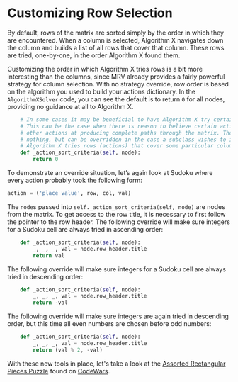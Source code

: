 # Customizing Row Selection

By default, rows of the matrix are sorted simply by the order in which they are encountered. When a column is selected, Algorithm X navigates down the column and builds a list of all rows that cover that column. These rows are tried, one-by-one, in the order Algorithm X found them.

Customizing the order in which Algorithm X tries rows is a bit more interesting than the columns, since MRV already provides a fairly powerful strategy for column selection.  With no strategy override, row order is based on the algorithm you used to build your actions dictionary. In the `AlgorithmXSolver` code, you can see the default is to return `0` for all nodes, providing no guidance at all to Algorithm X.

```python
    # In some cases it may be beneficial to have Algorithm X try certain paths through the matrix.
    # This can be the case when there is reason to believe certain actions have a better chance than
    # other actions at producing complete paths through the matrix. The method included here does
    # nothing, but can be overridden in the case a subclass wishes to influence the order in which
    # Algorithm X tries rows (actions) that cover some particular column.
    def _action_sort_criteria(self, node):
        return 0
```

To demonstrate an override situation, let’s again look at Sudoku where every action probably took the following form:

```python
action = ('place value', row, col, val)
```

The `node`s passed into `self._action_sort_criteria(self, node)` are nodes from the matrix. To get access to the row title, it is necessary to first follow the pointer to the row header. The following override will make sure integers for a Sudoku cell are always tried in ascending order:

```python
    def _action_sort_criteria(self, node):
        _, _, _, val = node.row_header.title
        return val
```

The following override will make sure integers for a Sudoku cell are always tried in descending order:

```python
    def _action_sort_criteria(self, node):
        _, _, _, val = node.row_header.title
        return -val
```

The following override will make sure integers are again tried in descending order, but this time all even numbers are chosen before odd numbers:

```python
    def _action_sort_criteria(self, node):
        _, _, _, val = node.row_header.title
        return (val % 2, -val)
```

With these new tools in place, let's take a look at the [Assorted Rectangular Pieces Puzzle](https://www.codewars.com/kata/5a8f42da5084d7dca2000255) found on [CodeWars](https://www.codewars.com).
